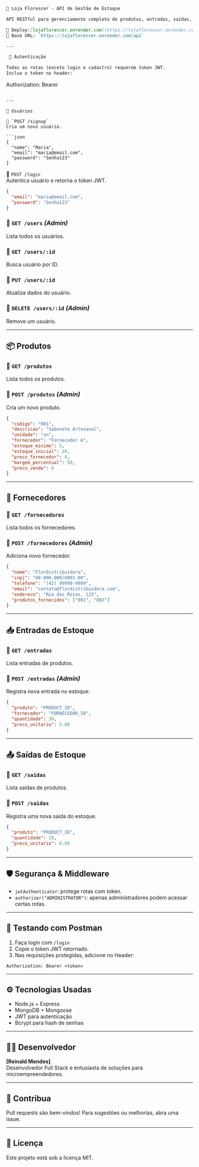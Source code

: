 
```markdown
🌸 Loja Florescer - API de Gestão de Estoque

API RESTful para gerenciamento completo de produtos, entradas, saídas, fornecedores e usuários, com autenticação segura via JWT.

🔗 Deploy:[lojaflorescer.onrender.com](https://lojaflorescer.onrender.com)  
📡 Base URL: `https://lojaflorescer.onrender.com/api`

---

 🔐 Autenticação

Todas as rotas (exceto login e cadastro) requerem token JWT.  
Inclua o token no header:

```
Authorization: Bearer <token>
```

---

👥 Usuários

🔸 `POST /signup`  
Cria um novo usuário.

```json
{
  "name": "Maria",
  "email": "maria@email.com",
  "password": "Senha123"
}
```

 🔸 `POST /login`  
Autentica usuário e retorna o token JWT.

```json
{
  "email": "maria@email.com",
  "password": "Senha123"
}
```

### 🔸 `GET /users` *(Admin)*  
Lista todos os usuários.  

### 🔸 `GET /users/:id`  
Busca usuário por ID.

### 🔸 `PUT /users/:id`  
Atualiza dados do usuário.

### 🔸 `DELETE /users/:id` *(Admin)*  
Remove um usuário.

---

## 📦 Produtos

### 🔸 `GET /produtos`  
Lista todos os produtos.

### 🔸 `POST /produtos` *(Admin)*  
Cria um novo produto.

```json
{
  "codigo": "001",
  "descricao": "Sabonete Artesanal",
  "unidade": "un",
  "fornecedor": "Fornecedor A",
  "estoque_minimo": 5,
  "estoque_inicial": 20,
  "preco_fornecedor": 4,
  "margem_percentual": 50,
  "preco_venda": 6
}
```

---

## 🏬 Fornecedores

### 🔸 `GET /fornecedores`  
Lista todos os fornecedores.

### 🔸 `POST /fornecedores` *(Admin)*  
Adiciona novo fornecedor.

```json
{
  "nome": "FlorDistribuidora",
  "cnpj": "00.000.000/0001-00",
  "telefone": "(42) 99999-9999",
  "email": "contato@flordistribuidora.com",
  "endereco": "Rua das Rosas, 123",
  "produtos_fornecidos": ["001", "002"]
}
```

---

## 📥 Entradas de Estoque

### 🔸 `GET /entradas`  
Lista entradas de produtos.

### 🔸 `POST /entradas` *(Admin)*  
Registra nova entrada no estoque.

```json
{
  "produto": "PRODUCT_ID",
  "fornecedor": "FORNECEDOR_ID",
  "quantidade": 30,
  "preco_unitario": 5.00
}
```

---

## 📤 Saídas de Estoque

### 🔸 `GET /saidas`  
Lista saídas de produtos.

### 🔸 `POST /saidas`  
Registra uma nova saída do estoque.

```json
{
  "produto": "PRODUCT_ID",
  "quantidade": 10,
  "preco_unitario": 6.00
}
```

---

## 🛡️ Segurança & Middleware

- `jwtAuthenticator`: protege rotas com token.
- `authorizer("ADMINISTRATOR")`: apenas administradores podem acessar certas rotas.

---

## 🧪 Testando com Postman

1. Faça login com `/login`
2. Copie o token JWT retornado.
3. Nas requisições protegidas, adicione no Header:
```
Authorization: Bearer <token>
```

---

## ⚙️ Tecnologias Usadas

- Node.js + Express
- MongoDB + Mongoose
- JWT para autenticação
- Bcrypt para hash de senhas

---

## 🧑‍💻 Desenvolvedor

**[Reinald Mendes]**  
Desenvolvedor Full Stack e entusiasta de soluções para microempreendedores.

---

## 🤝 Contribua

Pull requests são bem-vindos! Para sugestões ou melhorias, abra uma issue.

---

## 📄 Licença

Este projeto está sob a licença MIT.
```




